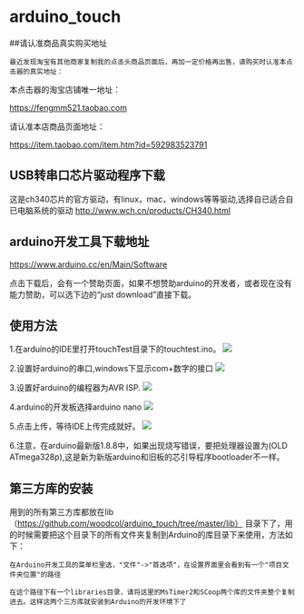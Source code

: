 # arduino_touch

##请认准商品真实购买地址

    最近发现淘宝有其他商家复制我的点击头商品页面后，再加一定价格再出售，请购买时认准本点击器的真实地址：

本点击器的淘宝店铺唯一地址：

https://fengmm521.taobao.com

请认准本店商品页面地址：

https://item.taobao.com/item.htm?id=592983523791

## USB转串口芯片驱动程序下载

这是ch340芯片的官方驱动，有linux，mac，windows等等驱动,选择自已适合自已电脑系统的驱动
http://www.wch.cn/products/CH340.html

## arduino开发工具下载地址

https://www.arduino.cc/en/Main/Software

点击下载后，会有一个赞助页面，如果不想赞助arduino的开发者，或者现在没有能力赞助，可以选下边的“just download”直接下载。


## 使用方法

1.在arduino的IDE里打开touchTest目录下的touchtest.ino。
![](https://github.com/woodcol/arduino_touch/raw/master/img/dk.png)

2.设置好arduino的串口,windows下显示com+数字的接口
![](https://github.com/woodcol/arduino_touch/raw/master/img/com.png)

3.设置好arduino的编程器为AVR ISP.
![](https://github.com/woodcol/arduino_touch/raw/master/img/bcq.jpeg)

4.arduino的开发板选择arduino nano
![](https://github.com/woodcol/arduino_touch/raw/master/img/kfb.jpeg)

5.点击上传，等待IDE上传完成就好。
![](https://github.com/woodcol/arduino_touch/raw/master/img/sc.png)

6.注意，在arduino最新版1.8.8中，如果出现烧写错误，要把处理器设置为(OLD ATmega328p),这是新为新版arduino和旧板的芯引导程序bootloader不一样。

## 第三方库的安装

用到的所有第三方库都放在lib（https://github.com/woodcol/arduino_touch/tree/master/lib） 目录下了，用的时候需要把这个目录下的所有文件夹复制到Arduino的库目录下来使用，方法如下：

```
在Arduino开发工具的菜单栏里选，"文件"->"首选项"，在设置界面里会看到有一个"项目文件夹位置"的路径

在这个路径下有一个libraries目录，请将这里的MsTimer2和SCoop两个库的文件夹整个复制进去。这样这两个三方库就安装到Arduino的开发环境下了
```


